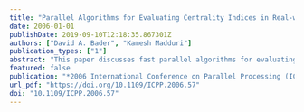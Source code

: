 ```yaml
---
title: "Parallel Algorithms for Evaluating Centrality Indices in Real-world Networks"
date: 2006-01-01
publishDate: 2019-09-10T12:18:35.867301Z
authors: ["David A. Bader", "Kamesh Madduri"]
publication_types: ["1"]
abstract: "This paper discusses fast parallel algorithms for evaluating several centrality indices frequently used in complex network analysis. These algorithms have been optimized to exploit properties typically observed in real-world large scale networks, such as the low average distance, high local density, and heavy-tailed power law degree distributions. We test our implementations on real datasets such as the Web graph, protein-interaction networks, movie-actor and citation networks, and report impressive parallel performance for evaluation of the computationally intensive centrality metrics (betweenness and closeness centrality) on high-end shared memory symmetric multiprocessor and multithreaded architectures. To our knowledge, these are the first parallel implementations of these widely-used social network analysis metrics. We demonstrate that it is possible to rigorously analyze networks three orders of magnitude larger than instances that can be handled by existing network analysis (SNA) software packages. For instance, we compute the exact betweenness centrality value for each vertex in a large US patent citation network (3 million patents, 16 million citations) in 42 minutes on 16 processors, utilizing 20GB RAM of the IBM p5 570. SNA packages on the other hand cannot handle graphs with more than hundred thousand edges"
featured: false
publication: "*2006 International Conference on Parallel Processing (ICPP 2006), 14-18 August 2006, Columbus, Ohio, USA*"
url_pdf: "https://doi.org/10.1109/ICPP.2006.57"
doi: "10.1109/ICPP.2006.57"
---
```


